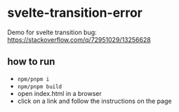 # svelte-transition-error
Demo for svelte transition bug: https://stackoverflow.com/q/72951029/13256628

## how to run
- `npm/pnpm i`
- `npm/pnpm build`
- open index.html in a browser
- click on a link and follow the instructions on the page
